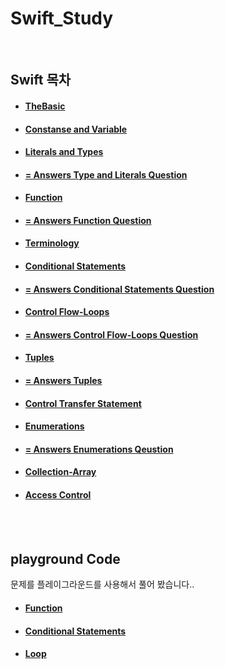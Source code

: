 # Swift_Study

<br>

## Swift 목차

- #### [TheBasic](https://github.com/JhDAT/Swift/blob/master/Swift/01.The%20Basic.md)

- #### [Constanse and Variable](https://github.com/JhDAT/Swift/blob/master/Swift/02.Constanse%20and%20Variable.md)

- #### [Literals and Types](https://github.com/JhDAT/Swift/blob/master/Swift/03.Literals%20and%20Types.md)

- #### [ = Answers Type and Literals Question ](https://github.com/JhDAT/Swift/blob/master/Swift/04.Answers%20Type%20and%20Literals%20Question%20.md)

- #### [Function](https://github.com/JhDAT/Swift/blob/master/Swift/05.Function.md)

- #### [= Answers Function Question](https://github.com/JhDAT/Swift/blob/master/Swift/06.Answers%20Function%20Question.md)

- #### [Terminology](https://github.com/JhDAT/Swift/blob/master/Swift/07.Terminology.md)

- #### [Conditional Statements](https://github.com/JhDAT/Swift/blob/master/Swift/08.Conditional%20Statements.md)

- #### [= Answers Conditional Statements Question](https://github.com/JhDAT/Swift/blob/master/Swift/09.Answers%20Conditional%20Statements%20Question.md)

- #### [Control Flow-Loops](https://github.com/JhDAT/Swift/blob/master/Swift/09.Control%20Flow-Loops.md)

- #### [= Answers Control Flow-Loops Question](https://github.com/JhDAT/Swift/blob/master/Swift/10.Answers%20Control%20Flow-Loops%20Question.md)

- #### [Tuples](https://github.com/JhDAT/Swift/blob/master/Swift/11.Tuples.md)

- #### [= Answers Tuples](https://github.com/JhDAT/Swift/blob/master/Swift/12.Answers%20Tuples.md)

- #### [Control Transfer Statement](https://github.com/JhDAT/Swift/blob/master/Swift/13.Control%20Transfer%20Statement.md)

- #### [Enumerations](https://github.com/JhDAT/Swift/blob/master/Swift/14.Enumerations.md)

- #### [= Answers Enumerations Qeustion](https://github.com/JhDAT/Swift/blob/master/Swift/15.Answers%20Enumerations%20Question.md)

- #### [Collection-Array](https://github.com/JhDAT/Swift/blob/master/Swift/16.Collection-Array.md)

- #### [Access Control](https://github.com/JhDAT/Swift/blob/master/Swift/19.Access%20Control.md)



<br>

<br>


## playground Code

문제를 플레이그라운드를 사용해서 풀어 봤습니다..

- #### [Function](https://github.com/JhDAT/iOS_Study/blob/master/Swift/playground%20code/FunctionAssignment.playground/Contents.swift)

- #### [Conditional Statements](https://github.com/JhDAT/Swift/blob/master/Swift/playground%20code/ConditionalStatements.playground/Contents.swift)

- #### [Loop](https://github.com/JhDAT/Swift/blob/master/Swift/playground%20code/LoopAssignment.playground/Contents.swift)
